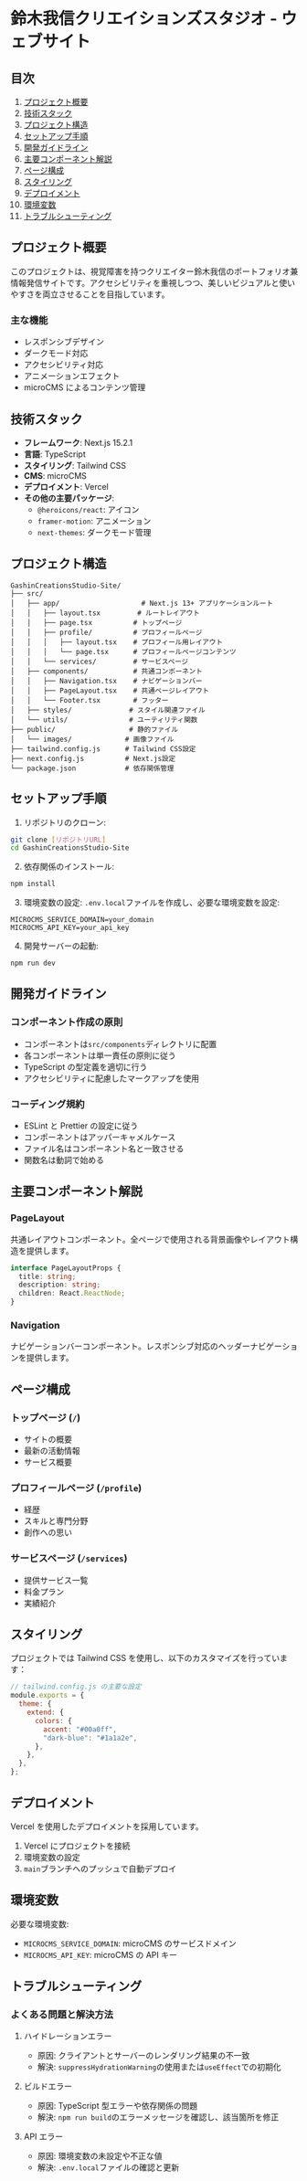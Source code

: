 # 鈴木我信クリエイションズスタジオ - ウェブサイト

## 目次

1. [プロジェクト概要](#プロジェクト概要)
2. [技術スタック](#技術スタック)
3. [プロジェクト構造](#プロジェクト構造)
4. [セットアップ手順](#セットアップ手順)
5. [開発ガイドライン](#開発ガイドライン)
6. [主要コンポーネント解説](#主要コンポーネント解説)
7. [ページ構成](#ページ構成)
8. [スタイリング](#スタイリング)
9. [デプロイメント](#デプロイメント)
10. [環境変数](#環境変数)
11. [トラブルシューティング](#トラブルシューティング)

## プロジェクト概要

このプロジェクトは、視覚障害を持つクリエイター鈴木我信のポートフォリオ兼情報発信サイトです。アクセシビリティを重視しつつ、美しいビジュアルと使いやすさを両立させることを目指しています。

### 主な機能

- レスポンシブデザイン
- ダークモード対応
- アクセシビリティ対応
- アニメーションエフェクト
- microCMS によるコンテンツ管理

## 技術スタック

- **フレームワーク**: Next.js 15.2.1
- **言語**: TypeScript
- **スタイリング**: Tailwind CSS
- **CMS**: microCMS
- **デプロイメント**: Vercel
- **その他の主要パッケージ**:
  - `@heroicons/react`: アイコン
  - `framer-motion`: アニメーション
  - `next-themes`: ダークモード管理

## プロジェクト構造

```
GashinCreationsStudio-Site/
├── src/
│   ├── app/                    # Next.js 13+ アプリケーションルート
│   │   ├── layout.tsx         # ルートレイアウト
│   │   ├── page.tsx          # トップページ
│   │   ├── profile/          # プロフィールページ
│   │   │   ├── layout.tsx    # プロフィール用レイアウト
│   │   │   └── page.tsx      # プロフィールページコンテンツ
│   │   └── services/         # サービスページ
│   ├── components/           # 共通コンポーネント
│   │   ├── Navigation.tsx    # ナビゲーションバー
│   │   ├── PageLayout.tsx    # 共通ページレイアウト
│   │   └── Footer.tsx        # フッター
│   ├── styles/              # スタイル関連ファイル
│   └── utils/               # ユーティリティ関数
├── public/                  # 静的ファイル
│   └── images/             # 画像ファイル
├── tailwind.config.js      # Tailwind CSS設定
├── next.config.js          # Next.js設定
└── package.json            # 依存関係管理
```

## セットアップ手順

1. リポジトリのクローン:

```bash
git clone [リポジトリURL]
cd GashinCreationsStudio-Site
```

2. 依存関係のインストール:

```bash
npm install
```

3. 環境変数の設定:
   `.env.local`ファイルを作成し、必要な環境変数を設定:

```
MICROCMS_SERVICE_DOMAIN=your_domain
MICROCMS_API_KEY=your_api_key
```

4. 開発サーバーの起動:

```bash
npm run dev
```

## 開発ガイドライン

### コンポーネント作成の原則

- コンポーネントは`src/components`ディレクトリに配置
- 各コンポーネントは単一責任の原則に従う
- TypeScript の型定義を適切に行う
- アクセシビリティに配慮したマークアップを使用

### コーディング規約

- ESLint と Prettier の設定に従う
- コンポーネントはアッパーキャメルケース
- ファイル名はコンポーネント名と一致させる
- 関数名は動詞で始める

## 主要コンポーネント解説

### PageLayout

共通レイアウトコンポーネント。全ページで使用される背景画像やレイアウト構造を提供します。

```typescript
interface PageLayoutProps {
  title: string;
  description: string;
  children: React.ReactNode;
}
```

### Navigation

ナビゲーションバーコンポーネント。レスポンシブ対応のヘッダーナビゲーションを提供します。

## ページ構成

### トップページ (`/`)

- サイトの概要
- 最新の活動情報
- サービス概要

### プロフィールページ (`/profile`)

- 経歴
- スキルと専門分野
- 創作への思い

### サービスページ (`/services`)

- 提供サービス一覧
- 料金プラン
- 実績紹介

## スタイリング

プロジェクトでは Tailwind CSS を使用し、以下のカスタマイズを行っています：

```javascript
// tailwind.config.js の主要な設定
module.exports = {
  theme: {
    extend: {
      colors: {
        accent: "#00a0ff",
        "dark-blue": "#1a1a2e",
      },
    },
  },
};
```

## デプロイメント

Vercel を使用したデプロイメントを採用しています。

1. Vercel にプロジェクトを接続
2. 環境変数の設定
3. `main`ブランチへのプッシュで自動デプロイ

## 環境変数

必要な環境変数:

- `MICROCMS_SERVICE_DOMAIN`: microCMS のサービスドメイン
- `MICROCMS_API_KEY`: microCMS の API キー

## トラブルシューティング

### よくある問題と解決方法

1. ハイドレーションエラー

   - 原因: クライアントとサーバーのレンダリング結果の不一致
   - 解決: `suppressHydrationWarning`の使用または`useEffect`での初期化

2. ビルドエラー

   - 原因: TypeScript 型エラーや依存関係の問題
   - 解決: `npm run build`のエラーメッセージを確認し、該当箇所を修正

3. API エラー
   - 原因: 環境変数の未設定や不正な値
   - 解決: `.env.local`ファイルの確認と更新
